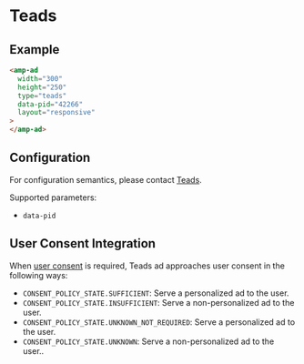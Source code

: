 <!---
Copyright 2015 The AMP HTML Authors. All Rights Reserved.

Licensed under the Apache License, Version 2.0 (the "License");
you may not use this file except in compliance with the License.
You may obtain a copy of the License at

      http://www.apache.org/licenses/LICENSE-2.0

Unless required by applicable law or agreed to in writing, software
distributed under the License is distributed on an "AS-IS" BASIS,
WITHOUT WARRANTIES OR CONDITIONS OF ANY KIND, either express or implied.
See the License for the specific language governing permissions and
limitations under the License.
-->

# Teads

## Example

```html
<amp-ad
  width="300"
  height="250"
  type="teads"
  data-pid="42266"
  layout="responsive"
>
</amp-ad>
```

## Configuration

For configuration semantics, please contact [Teads](http://teads.tv/fr/contact/).

Supported parameters:

-   `data-pid`

## User Consent Integration

When [user consent](https://github.com/ampproject/amphtml/blob/main/extensions/amp-consent/amp-consent.md#blocking-behaviors) is required, Teads ad approaches user consent in the following ways:

-   `CONSENT_POLICY_STATE.SUFFICIENT`: Serve a personalized ad to the user.
-   `CONSENT_POLICY_STATE.INSUFFICIENT`: Serve a non-personalized ad to the user.
-   `CONSENT_POLICY_STATE.UNKNOWN_NOT_REQUIRED`: Serve a personalized ad to the user.
-   `CONSENT_POLICY_STATE.UNKNOWN`: Serve a non-personalized ad to the user..
